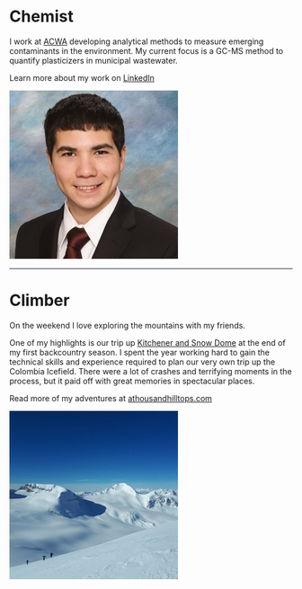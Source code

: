 <div class="group">
<div class="f-left">
<h1>Chemist</h1>
<p>I work at <a href="https://www.ucalgary.ca/acwa/">ACWA</a> developing analytical methods to measure emerging contaminants in the environment. My current focus is a GC-MS method to quantify plasticizers in municipal wastewater.</p>
<p>Learn more about my work on <a href="https://www.linkedin.com/in/mtsaowapon/">LinkedIn</a></p>
</div>
<img src="assets/media/head_shot.jpg" alt="Matthew Saowapon" class="f-right">
</div>

---

<div class="group">
<div class="f-right">
<h1>Climber</h1>
<p>On the weekend I love exploring the mountains with my friends.</p>
<p>One of my highlights is our trip up <a href="https://athousandhilltops.com/mt-kitchener-and-snow-dome/">Kitchener and Snow Dome</a> at the end of my first backcountry season. I spent the year working hard to gain the technical skills and experience required to plan our very own trip up the Colombia Icefield. There were a lot of crashes and terrifying moments in the process, but it paid off with great memories in spectacular places.</p>
<p>Read more of my adventures at <a href="https://athousandhilltops.com/">athousandhilltops.com</a></p>
<img src="assets/media/wapta.jpg" alt="Wapta Icefield" class="f-left">
</div>
</div>
